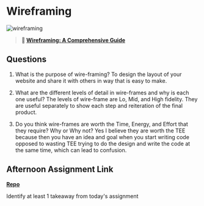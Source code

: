# Wireframing

![wireframing](https://bcw.blob.core.windows.net/public/img/courses/2293087935019893)

> **📖 [Wireframing: A Comprehensive Guide](https://codeworksacademy.com/fs-student-guide/resources/wk1/06-Wireframing)**

## Questions

1. What is the purpose of wire-framing? 
To design the layout of your website and share it with others in way that is easy to make. 

2. What are the different levels of detail in wire-frames and why is each one useful?
The levels of wire-frame are Lo, Mid, and High fidelity. They are useful separately to show each step and reiteration of the final product.

3. Do you think wire-frames are worth the Time, Energy, and Effort that they require? Why or Why not?
Yes I believe they are worth the TEE because then you have an idea and goal when you start writing code opposed to wasting TEE trying to do the design and write the code at the same time, which can lead to confusion.

## Afternoon Assignment Link

**[Repo](https://github.com/fullmer24/partnerProject)**

Identify at least 1 takeaway from today's assignment
